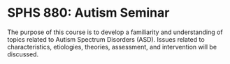 # SPHS 880: Autism Seminar

The purpose of this course is to develop a familiarity and understanding of topics related to Autism Spectrum Disorders (ASD). Issues related to characteristics, etiologies, theories, assessment, and intervention will be discussed.